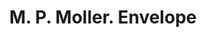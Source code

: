 ---
doi: 10.7916/D8J11FDG
date_other: '1913'
date_other_textual: '1913'
form: printed ephemera
genre:
- Envelopes
name:
- M. P. Moller
object_in_context_url: https://biggert.cul.columbia.edu/items/view/ave_biggert_01774
subject_hierarchical_geographic:
- Hagerstown, Maryland, United States
subject_name:
- M. P. Moller
title: M. P. Moller. Envelope
sort_title: M. P. Moller. Envelope
call_number: ave_biggert_01774
coordinates:
- 39.64277777777778,-77.72
pid: ave_biggert_01774
identifiers: ave_biggert_01774
thumbnail: https://derivativo-2.library.columbia.edu/iiif/2/ldpd:490797/full/!256,256/0/native.jpg
permalink: /biggert/ave_biggert_01774/
layout: iiif-image-page
---